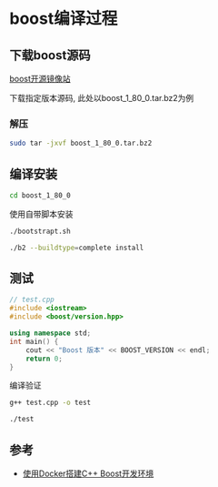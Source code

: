 <!--
 * @Description: 
 * @Version: 1.0
 * @Author: dalao_li
 * @Email: dalao_li@163.com
 * @Date: 2023-09-16 17:10:52
 * @LastEditors: dalao_li
 * @LastEditTime: 2023-09-16 19:42:23
-->

# boost编译过程

## 下载boost源码

[boost开源镜像站](https://mirrors.aliyun.com/blfs/conglomeration/boost/)

下载指定版本源码, 此处以boost_1_80_0.tar.bz2为例

### 解压

```sh
sudo tar -jxvf boost_1_80_0.tar.bz2
```

## 编译安装

```sh
cd boost_1_80_0
```

使用自带脚本安装

```sh
./bootstrapt.sh
```

```sh
./b2 --buildtype=complete install
```

## 测试

```c++
// test.cpp
#include <iostream>
#include <boost/version.hpp>

using namespace std;
int main() {
    cout << "Boost 版本" << BOOST_VERSION << endl;
    return 0;
}
```

编译验证

```sh
g++ test.cpp -o test

./test
```

## 参考

- [使用Docker搭建C++ Boost开发环境](https://bryantchang.github.io/2019/02/25/docker-boost/)
